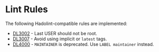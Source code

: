# Lint Rules

The following Hadolint-compatible rules are implemented:

- [DL3002](DL3002.md) - Last USER should not be root.
- [DL3007](DL3007.md) - Avoid using implicit or `latest` tags.
- [DL4000](DL4000.md) - `MAINTAINER` is deprecated. Use `LABEL maintainer` instead.
